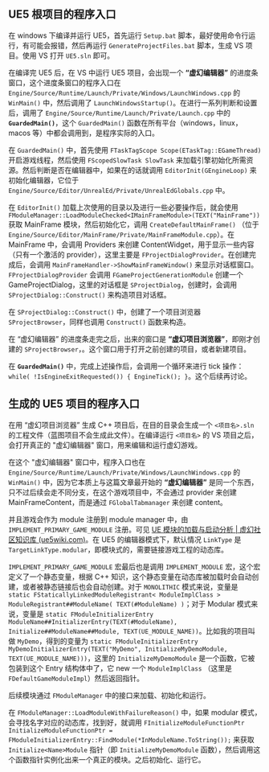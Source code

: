 ## UE5 根项目的程序入口

在 windows 下编译并运行 UE5，首先运行 `Setup.bat` 脚本，最好使用命令行运行，有可能会报错，然后再运行 `GenerateProjectFiles.bat` 脚本，生成 VS 项目。使用 VS 打开 `UE5.sln` 即可。

在编译完 UE5 后，在 VS 中运行 UE5 项目，会出现一个 **“虚幻编辑器”** 的进度条窗口，这个进度条窗口的程序入口在 `Engine/Source/Runtime/Launch/Private/Windows/LaunchWindows.cpp` 的 `WinMain()` 中，然后调用了 `LaunchWindowsStartup()`。在进行一系列判断和设置后，调用了 `Engine/Source/Runtime/Launch/Private/Launch.cpp` 中的 **`GuardedMain()`**，这个 `GuardedMain()` 函数在所有平台（windows，linux，macos 等）中都会调用到，是程序实际的入口。

在 `GuardedMain()` 中，首先使用 `FTaskTagScope Scope(ETaskTag::EGameThread)` 开启游戏线程，然后使用 `FScopedSlowTask SlowTask` 来加载引擎初始化所需资源。然后判断是否在编辑器中，如果在的话就调用 `EditorInit(GEngineLoop)` 来初始化编辑器，它位于 `Engine/Source/Editor/UnrealEd/Private/UnrealEdGlobals.cpp` 中。

在 `EditorInit()` 加载上次使用的目录以及进行一些必要操作后，就会使用 `FModuleManager::LoadModuleChecked<IMainFrameModule>(TEXT("MainFrame"))` 获取 MainFrame 模块，然后初始化它，调用 `CreateDefaultMainFrame()` （位于 `Engine/Source/Editor/MainFrame/Private/MainFrameModule.cpp`）。在 MainFrame 中，会调用 Providers 来创建 ContentWidget，用于显示一些内容（只有一个激活的 provider），这里主要是 `FProjectDialogProvider`。在创建完成后，会调用 `MainFrameHandler->ShowMainFrameWindow()` 来显示对话框窗口。`FProjectDialogProvider` 会调用 `FGameProjectGenerationModule` 创建一个 GameProjectDialog，这里的对话框是 `SProjectDialog`，创建时，会调用 `SProjectDialog::Construct()` 来构造项目对话框。

在 `SProjectDialog::Construct()` 中，创建了一个项目浏览器 `SProjectBrowser`，同样也调用 `Construct()` 函数来构造。

在 “虚幻编辑器” 的进度条走完之后，出来的窗口是 **“虚幻项目浏览器”**，即刚才创建的 `SProjectBrowser`，。这个窗口用于打开之前创建的项目，或者新建项目。

在 **`GuardedMain()`** 中，完成上述操作后，会调用一个循环来进行 tick 操作：`		while( !IsEngineExitRequested()) { EngineTick(); }`。这个后续再讨论。

## 生成的 UE5 项目的程序入口

在用 “虚幻项目浏览器” 生成 C++ 项目后，在目的目录会生成一个 `<项目名>.sln` 的工程文件（蓝图项目不会生成此文件）。在编译运行 `<项目名>` 的 VS 项目之后，会打开真正的 "虚幻编辑器" 窗口，用来编辑和运行虚幻游戏。

在这个 "虚幻编辑器" 窗口中，程序入口也在 `Engine/Source/Runtime/Launch/Private/Windows/LaunchWindows.cpp` 的 `WinMain()` 中，因为它本质上与这篇文章最开始的 **“虚幻编辑器”**  是同一个东西，只不过后续会走不同分支，在这个游戏项目中，不会通过 provider 来创建 MainFrameContent，而是通过 `FGlobalTabmanager` 来创建 content。

并且游戏会作为 module 注册到 module manager 中，由 `IMPLEMENT_PRIMARY_GAME_MODULE` 注册。可见 [UE 模块的加载与启动分析 | 虚幻社区知识库 (ue5wiki.com)](https://ue5wiki.com/wiki/24007/)。在 UE5 的编辑器模式下，默认情况 `LinkType` 是 `TargetLinkType.modular`，即模块式的，需要链接游戏工程的动态库。

`IMPLEMENT_PRIMARY_GAME_MODULE` 宏最后也是调用 `IMPLEMENT_MODULE` 宏，这个宏定义了一个静态变量，根据 C++ 知识，这个静态变量在动态库被加载时会自动创建，或者被静态链接后也会自动创建。对于 `MONOLITHIC` 模式来说，变量是 `static FStaticallyLinkedModuleRegistrant< ModuleImplClass > ModuleRegistrant##ModuleName( TEXT(#ModuleName) )`；对于 Modular 模式来说，变量是 `static FModuleInitializerEntry ModuleName##InitializerEntry(TEXT(#ModuleName), Initialize##ModuleName##Module, TEXT(UE_MODULE_NAME))`。比如我的项目叫做 `MyDemo`，得到的变量为 `static FModuleInitializerEntry MyDemoInitializerEntry(TEXT("MyDemo", InitializeMyDemoModule, TEXT(UE_MODULE_NAME)))`，这里的 `InitializeMyDemoModule` 是一个函数，它被包装到这个 Entry 结构体中了，它 new 一个 `ModuleImplClass` （这里是 `FDefaultGameModuleImpl`）然后返回指针。

后续模块通过 `FModuleManager` 中的接口来加载、初始化和运行。

在 `FModuleManager::LoadModuleWithFailureReason()` 中，如果 modular 模式，会寻找名字对应的动态库，找到好，就调用 `FInitializeModuleFunctionPtr InitializeModuleFunctionPtr = FModuleInitializerEntry::FindModule(*InModuleName.ToString());` 来获取 `Initialize<Name>Module` 指针（即 `InitializeMyDemoModule` 函数），然后调用这个函数指针实例化出来一个真正的模块。之后初始化、运行它。